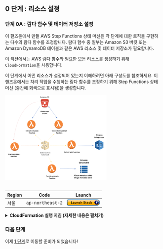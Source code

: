 ## 0 단계 : 리소스 설정

### 단계 0A : 람다 함수 및 데이터 저장소 설정

이 핸즈온에서 만들 AWS Step Functions 상태 머신은 각 단계에 대한 로직을 구현하는 다수의 람다 함수를 조정합니다. 람다 함수 중 일부는 Amazon S3 버킷 또는 Amazon DynamoDB 테이블과 같은 AWS 리소스 및 데이터 저장소가 필요합니다.

이 섹션에서는 AWS 람다 함수와 필요한 모든 리소스를 생성하기 위해 `CloudFormation`을 사용합니다.

이 단계에서 어떤 리소스가 설정되어 있는지 이해하려면 아래 구성도를 참조하세요. 이 핸즈온에서는 처리 작업을 수행하는 람다 함수를 조정하기 위해 Step Functions 상태 머신 (중간에 회색으로 표시됨)을 생성합니다.
<br/>

<img src="images/0-resource-setup.png" width="65%" height="65%">

<br/>
<br/>

Region| Code | Launch
------|------|-------
서울 | <span style="font-family:'Courier';">ap-northeast-2</span> | [![Launch Step 0A in ap-northeast-2](images/cfn-launch-stack.png)](https://console.aws.amazon.com/cloudformation/home?region=ap-northeast-2#/stacks/new?stackName=sfn-workshop-setup&templateURL=https://s3-ap-northeast-2.amazonaws.com/sfn-image-workshop-ap-northeast-2/cloudformation/step0-sam.yaml)



<details>
<summary><strong> CloudFormation 실행 지침 (자세한 내용은 펼치기) </strong></summary><p>
 
1. 위의 **Launch Stack** 버튼을 클릭하세요.

1. **템플릿 선택** 페이지에서 **다음**을 클릭하세요.

1. **세부 정보 지정** 페이지에서 모두 기본값 그대로 두고 **다음**을 클릭하세요.

1. **옵션** 페이지에서 모두 기본값 그대로 두고 **다음**을 클릭하세요.

1. **검토** 페이지에서 CloudFormation이 IAM 리소스를 생성 확인란을 선택하고 **변경 세트 만들기**를 클릭하세요.
	![IAM 스크린 샷 승인](./images/0a-cfn-create-change-set.png)

	>이 템플릿은 람다가 처리해야 하는 리소스에 대한 적절한 사용 권한을 부여하는 많은 IAM 역할을 작성합니다.

1. 변경 세트 만들기가 완료되면 **실행**을 클릭하세요.
	![Change Change Set Screenshot](./images/0a-cfn-execute-change-set.png)

1. `sfn-workshop-setup` 스택이 `CREATE_COMPLETE`의 상태에 도달할 때까지 기다리세요. (새로 생성된 스택을 보려면 새로고침 버튼을 클릭해야할 수도 있습니다).
</details>

	
### 다음 단계
이제 [1 단계](step-1.md)로 이동할 준비가 되었습니다!
